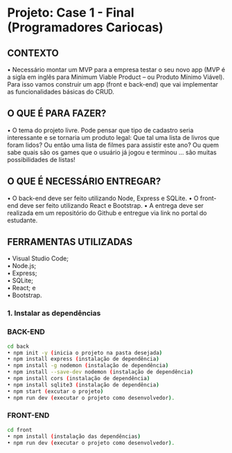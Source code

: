 # Projeto: Case 1 - Final (Programadores Cariocas)

<h2>CONTEXTO</h2>

• Necessário montar um MVP para a empresa testar o seu novo app (MVP é a sigla em inglês para Minimum Viable Product – ou Produto Mínimo Viável). Para isso vamos construir um app (front e back-end) que vai implementar as funcionalidades básicas do CRUD.

<h2>O QUE É PARA FAZER?</h2>

• O tema do projeto livre. Pode pensar que tipo de cadastro seria interessante e se tornaria um produto legal: Que tal uma lista de livros que foram lidos? Ou então uma lista de filmes para assistir este ano? Ou quem sabe quais são os games que o usuário já jogou e terminou … são muitas possibilidades de listas!

<h2>O QUE É NECESSÁRIO ENTREGAR?</h2>

• O back-end deve ser feito utilizando Node, Express e SQLite.
• O front-end deve ser feito utilizando React e Bootstrap.
• A entrega deve ser realizada em um repositório do Github e entregue via link no portal do estudante.

<h2>FERRAMENTAS UTILIZADAS</H2>

• Visual Studio Code;<br>
• Node.js;<br>
• Express;<br>
• SQLite;<br>
• React; e<br>
• Bootstrap.<br>

### 1. Instalar as dependências

 <h3>BACK-END</h3>

```bash
cd back
• npm init -y (inicia o projeto na pasta desejada)
• npm install express (instalação de dependência)
• npm install -g nodemon (instalação de dependência)
• npm install --save-dev nodemon (instalação de dependência)
• npm install cors (instalação de dependência)
• npm install sqlite3 (instalação de dependência)
• npm start (excutar o projeto)
• npm run dev (executar o projeto como desenvolvedor).
```


 <h3>FRONT-END</h3>

```bash
cd front
• npm install (instalação das dependências)
• npm run dev (executar o projeto como desenvolvedor).
```
